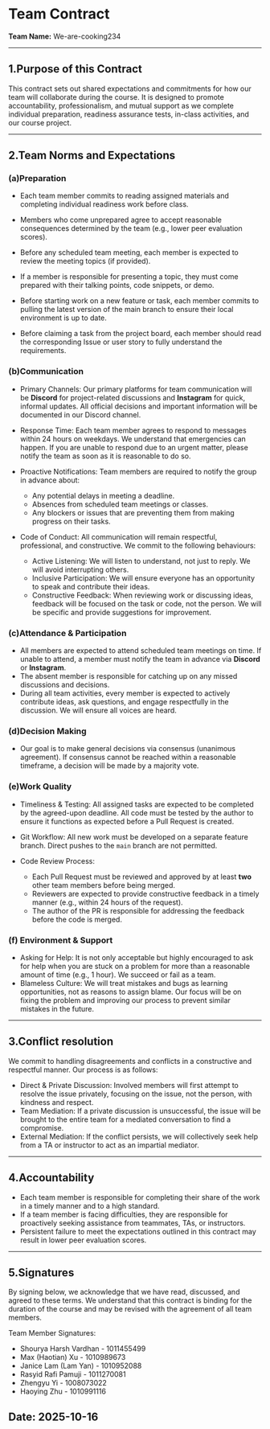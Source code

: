 # Team Contract

**Team Name:** We-are-cooking234

---
## 1.Purpose of this Contract

This contract sets out shared expectations and commitments for how our team will collaborate during the course. It is designed to promote accountability, professionalism, and mutual support as we complete individual preparation, readiness assurance tests, in-class activities, and our course project.

---
## 2.Team Norms and Expectations

### (a)Preparation

* Each team member commits to reading assigned materials and completing individual readiness work before class.


* Members who come unprepared agree to accept reasonable consequences determined by the team (e.g., lower peer evaluation scores).


* Before any scheduled team meeting, each member is expected to review the meeting topics (if provided).


* If a member is responsible for presenting a topic, they must come prepared with their talking points, code snippets, or demo.


* Before starting work on a new feature or task, each member commits to pulling the latest version of the main branch to ensure their local environment is up to date.


* Before claiming a task from the project board, each member should read the corresponding Issue or user story to fully understand the requirements.

### (b)Communication

* Primary Channels: Our primary platforms for team communication will be **Discord** for project-related discussions and **Instagram** for quick, informal updates. All official decisions and important information will be documented in our Discord channel.


* Response Time: Each team member agrees to respond to messages within 24 hours on weekdays. We understand that emergencies can happen. If you are unable to respond due to an urgent matter, please notify the team as soon as it is reasonable to do so.


* Proactive Notifications: Team members are required to notify the group in advance about:<br>
  * Any potential delays in meeting a deadline.<br>
  * Absences from scheduled team meetings or classes.<br>
  * Any blockers or issues that are preventing them from making progress on their tasks.


* Code of Conduct: All communication will remain respectful, professional, and constructive. We commit to the following behaviours:<br>
  * Active Listening: We will listen to understand, not just to reply. We will avoid interrupting others.<br>
  * Inclusive Participation: We will ensure everyone has an opportunity to speak and contribute their ideas.<br>
  * Constructive Feedback: When reviewing work or discussing ideas, feedback will be focused on the task or code, not the person. We will be specific and provide suggestions for improvement.<br>

### (c)Attendance & Participation
* All members are expected to attend scheduled team meetings on time. If unable to attend, a member must notify the team in advance via **Discord** or **Instagram**.
* The absent member is responsible for catching up on any missed discussions and decisions.
* During all team activities, every member is expected to actively contribute ideas, ask questions, and engage respectfully in the discussion. We will ensure all voices are heard.

### (d)Decision Making
* Our goal is to make general  decisions via consensus (unanimous agreement). If consensus cannot be reached within a reasonable timeframe, a decision will be made by a majority vote.

### (e)Work Quality
* Timeliness & Testing: All assigned tasks are expected to be completed by the agreed-upon deadline. All code must be tested by the author to ensure it functions as expected before a Pull Request is created.

* Git Workflow: All new work must be developed on a separate feature branch. Direct pushes to the `main` branch are not permitted.

* Code Review Process:
    *   Each Pull Request must be reviewed and approved by at least **two** other team members before being merged.
    *   Reviewers are expected to provide constructive feedback in a timely manner (e.g., within 24 hours of the request).
    *   The author of the PR is responsible for addressing the feedback before the code is merged.

### (f) Environment & Support

* Asking for Help: It is not only acceptable but highly encouraged to ask for help when you are stuck on a problem for more than a reasonable amount of time (e.g., 1 hour). We succeed or fail as a team.
* Blameless Culture: We will treat mistakes and bugs as learning opportunities, not as reasons to assign blame. Our focus will be on fixing the problem and improving our process to prevent similar mistakes in the future.

---
## 3.Conflict resolution
We commit to handling disagreements and conflicts in a constructive and respectful manner. Our process is as follows:

* Direct & Private Discussion: Involved members will first attempt to resolve the issue privately, focusing on the issue, not the person, with kindness and respect.
* Team Mediation: If a private discussion is unsuccessful, the issue will be brought to the entire team for a mediated conversation to find a compromise.
* External Mediation: If the conflict persists, we will collectively seek help from a TA or instructor to act as an impartial mediator.

---

## 4.Accountability

* Each team member is responsible for completing their share of the work in a timely manner and to a high standard.
* If a team member is facing difficulties, they are responsible for proactively seeking assistance from teammates, TAs, or instructors.
* Persistent failure to meet the expectations outlined in this contract may result in lower peer evaluation scores.
---
## 5.Signatures
By signing below, we acknowledge that we have read, discussed, and agreed to these terms. We understand that this contract is binding for the duration of the course and may be revised with the agreement of all team members.

Team Member Signatures:

* Shourya Harsh Vardhan - 1011455499 <br>
* Max (Haotian) Xu - 1010989673 <br>
* Janice Lam (Lam Yan) - 1010952088 <br>
* Rasyid Rafi Pamuji - 1011270081 <br>
* Zhengyu Yi - 1008073022 <br>
* Haoying Zhu - 1010991116 <br>

Date: 2025-10-16
---


